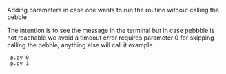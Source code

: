 Adding parameters in case one wants to run the routine without calling the pebble

The intention is to see the message in the terminal but in case pebbble is not reachable we avoid a timeout error
requires parameter 0 for skipping calling the pebble, anything else will call it
example

     p.py 0
     p.py 1



